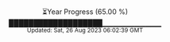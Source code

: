<p align="center">
⏳Year Progress (65.00 %) <br>
███████████████████▁▁▁▁▁▁▁▁▁▁▁ <br>
<sub>Updated: Sat, 26 Aug 2023 06:02:39 GMT</sub>
</p>

